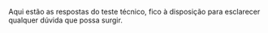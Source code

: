 Aqui estão as respostas do teste técnico, fico à disposição para esclarecer qualquer dúvida que possa surgir.
